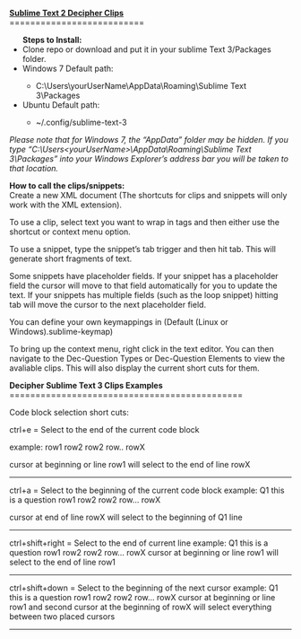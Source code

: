 <b><u>Sublime Text 2 Decipher Clips</u></b><br/>
==========================<br/>
<ul><b>Steps to Install:</b>
  <li>Clone repo or download and put it in your sublime Text 3/Packages folder.</li>
  <li>Windows 7 Default path:</li>
  <ul>
    <li>C:\Users\yourUserName\AppData\Roaming\Sublime Text 3\Packages</li>
  </ul>
  <li>Ubuntu Default path:</li>
  <ul>
    <li>~/.config/sublime-text-3</li>
  </ul>
</ul>

<i>Please note that for Windows 7, the “AppData” folder may be hidden. If you type “C:\Users\<yourUserName>\AppData\Roaming\Sublime Text 3\Packages”  into your Windows Explorer’s address bar you will be taken to that location.</i>

<b>How to call the clips/snippets:</b><br/>
Create a new XML document (The shortcuts for clips and snippets will only work with the XML extension). 

To use a clip, select text you want to wrap in tags and then either use the shortcut or context menu option.  

To use a snippet, type the snippet’s tab trigger and then hit tab. This will generate short fragments of text. 

Some snippets have placeholder fields. If your snippet has a placeholder field the cursor will move to that field automatically for you to update the text. If your snippets has multiple fields (such as the loop snippet) hitting tab will move the cursor to the next placeholder field. 

You can define your own keymappings in (Default (Linux or Windows).sublime-keymap)

To bring up the context menu, right click in the text editor. You can then navigate to the Dec-Question Types or Dec-Question Elements to view the avaliable clips. This will also display the current short cuts for them. 

<b>Decipher Sublime Text 3 Clips Examples</b><br/>
=============================================<br/>

Code block selection short cuts:

ctrl+e = Select to the end of the current code block

example:
row1
row2
row2
row..
rowX

cursor at beginning or line row1 will select to the end of line rowX 
______________________________________________________________________

ctrl+a = Select to the beginning of the current code block
example:
Q1 this is a question
  <row label="r1">row1</row>
  <row label="r2">row2</row>
  <row label="r3">row2</row>
  <row label="r4">row...</row>
  <row label="r5">rowX</row>

cursor at end of line rowX will select to the beginning of Q1 line

________________________________


ctrl+shift+right = Select to the end of current line 
example:
Q1 this is a question
  <row label="r1">row1</row>
  <row label="r2">row2</row>
  <row label="r3">row2</row>
  <row label="r4">row...</row>
  <row label="r5">rowX</row>
cursor at beginning or line row1 will select to the end of line row1

_________________________________

ctrl+shift+down = Select to the beginning of the next cursor
example:
Q1 this is a question
  <row label="r1">row1</row>
  <row label="r2">row2</row>
  <row label="r3">row2</row>
  <row label="r4">row...</row>
  <row label="r5">rowX</row>
cursor at beginning or line row1 and second cursor at the beginning of rowX will select everything between two placed cursors

_________________________________



